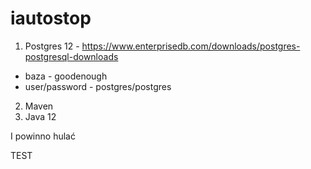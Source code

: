 # iautostop

1. Postgres 12 - https://www.enterprisedb.com/downloads/postgres-postgresql-downloads
  * baza - goodenough
  * user/password - postgres/postgres
2. Maven
3. Java 12

I powinno hulać

TEST